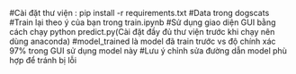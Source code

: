 #Cài đặt thư viện : pip install -r requirements.txt
#Data trong dogscats
#Train lại theo ý của bạn trong train.ipynb
#Sử dụng giao diện GUI bằng cách chạy python predict.py(Cài đặt đầy đủ thư viện trước khi chạy nên dùng anaconda)
#model_trained là model đã train trước vs độ chính xác 97% trong GUI sử dụng model này
#Lưu ý chỉnh sửa đường dẫn model phù hợp để tránh bị lỗi